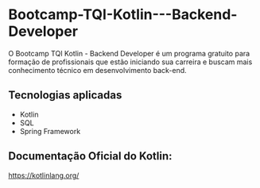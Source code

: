 # Bootcamp-TQI-Kotlin---Backend-Developer
O Bootcamp TQI Kotlin - Backend Developer é um programa gratuito para formação de profissionais que estão iniciando sua carreira e buscam mais conhecimento técnico em desenvolvimento back-end. 

## Tecnologias aplicadas


- Kotlin
- SQL
- Spring Framework


## Documentação Oficial do Kotlin:

https://kotlinlang.org/
